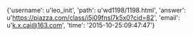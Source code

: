 {'username': u'leo_init', 'path': u'wd1198/1198.html', 'answer': u'https://piazza.com/class/i5j09fnsl7k5x0?cid=82', 'email': u'k.x.cai@163.com', 'time': '2015-10-25:09:47:47'}